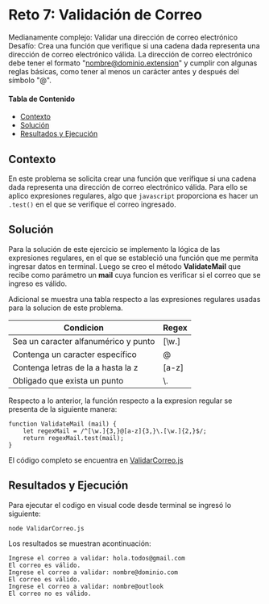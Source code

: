 # Reto 7: Validación de Correo

Medianamente complejo: Validar una dirección de correo electrónico
Desafío: Crea una función que verifique si una cadena dada representa 
una dirección de correo electrónico válida. La dirección de correo 
electrónico debe tener el formato "nombre@dominio.extension" y cumplir
 con algunas reglas básicas, como tener al menos un carácter antes y 
después del símbolo "@".

#### Tabla de Contenido

- [Contexto](#contexto)
- [Solución](#solución)
- [Resultados y Ejecución](#resultados-y-ejecución)

## Contexto

En este problema se solicita crear una función que verifique si una cadena dada representa una dirección de correo electrónico válida. Para ello se aplico expresiones regulares, algo que ```javascript``` proporciona es hacer un ```.test()``` en el que se verifique el correo ingresado.

## Solución
Para la solución de este ejercicio se implemento la lógica de las expresiones regulares, en el que se estableció una función que me permita ingresar datos en terminal. Luego se creo el método **ValidateMail** que recibe como parámetro un **mail** cuya funcion es verificar si el correo que se ingreso es válido.

Adicional se muestra una tabla respecto a las expresiones regulares usadas para la solucion de este problema.

| Condicion      | Regex |  
| ----------- | ----------- |
| Sea un caracter alfanumérico y punto | [\w.] |
| Contenga un caracter específico   | @ |
| Contenga letras de la a hasta la z   | [a-z] |
| Obligado que exista un punto | \\.  |

Respecto a lo anterior, la función respecto a la expresion regular se presenta de la siguiente manera:
```
function ValidateMail (mail) {
    let regexMail = /^[\w.]{3,}@[a-z]{3,}\.[\w.]{2,}$/;
    return regexMail.test(mail);
}
```

El código completo se encuentra en [ValidarCorreo.js](https://github.com/ShanderGonzalez/30DaysOfCode-Panthers/blob/master/src/Desafio7/ValidarCorreo.js "ValidarCorreo.js")

## Resultados y Ejecución
Para ejecutar el codigo en visual code desde terminal se ingresó lo siguiente:
```
node ValidarCorreo.js
```
Los resultados se muestran acontinuación:
```
Ingrese el correo a validar: hola.todos@gmail.com
El correo es válido.
Ingrese el correo a validar: nombre@dominio.com
El correo es válido.
Ingrese el correo a validar: nombre@outlook
El correo no es válido.
```
